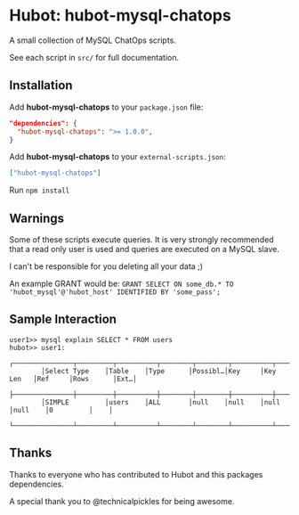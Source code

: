 # Hubot: hubot-mysql-chatops

A small collection of MySQL ChatOps scripts.

See each script in `src/` for full documentation.

## Installation

Add **hubot-mysql-chatops** to your `package.json` file:

```json
"dependencies": {
  "hubot-mysql-chatops": ">= 1.0.0",
}
```

Add **hubot-mysql-chatops** to your `external-scripts.json`:

```json
["hubot-mysql-chatops"]
```

Run `npm install`

## Warnings

Some of these scripts execute queries. It is very strongly recommended that a read only user is used and queries are executed on a MySQL slave.

I can't be responsible for you deleting all your data ;)

An example GRANT would be: `GRANT SELECT ON some_db.* TO 'hubot_mysql'@'hubot_host' IDENTIFIED BY 'some_pass';`

## Sample Interaction

```
user1>> mysql explain SELECT * FROM users
hubot>> user1:
		┌───────────────┬─────────┬──────────┬────────┬────────┬──────────┬────────┬──────────┬────┐
		│Select Type    │Table    │Type      │Possibl…│Key     │Key Len   │Ref     │Rows      │Ext…│
		├───────────────┼─────────┼──────────┼────────┼────────┼──────────┼────────┼──────────┼────┤
		│SIMPLE         │users    │ALL       │null    │null    │null      │null    │0         │    │
		└───────────────┴─────────┴──────────┴────────┴────────┴──────────┴────────┴──────────┴────┘
```

## Thanks

Thanks to everyone who has contributed to Hubot and this packages dependencies.

A special thank you to @technicalpickles for being awesome.